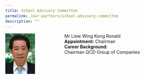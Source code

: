 ```yaml
---
title: School Advisory Committee
permalink: /our-partners/school-advisory-committee
description: ""
---
```

<div>
<div style="float: left">
<img src="/images/1%20(5).jpg" 
     style="width:50%">
</div>
<div>
	
Mr Liew Wing Kong Ronald <br>
	<strong>Appointment:</strong> Chairman <br>
	<strong>Career Background:</strong> <br>
Chairman
QCD Group of Companies
</div>
</div>